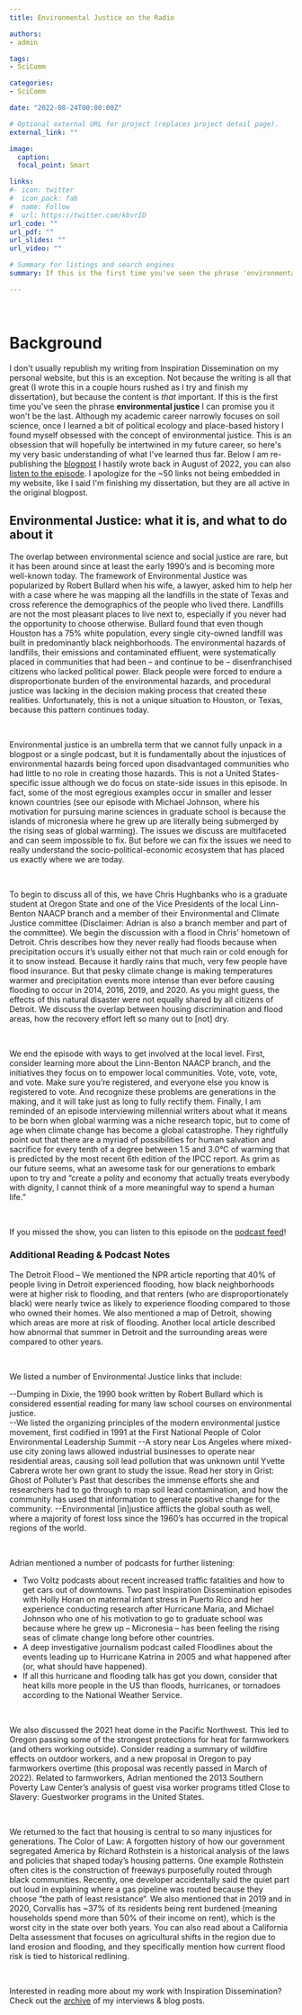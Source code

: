 ```yaml
---
title: Environmental Justice on the Radio

authors:
- admin

tags:
- SciComm

categories:
- SciComm

date: "2022-08-24T00:00:00Z"

# Optional external URL for project (replaces project detail page).
external_link: ""

image:
  caption: 
  focal_point: Smart

links:
#- icon: twitter
#  icon_pack: fab
#  name: Follow
#  url: https://twitter.com/kbvrID
url_code: ""
url_pdf: ""
url_slides: ""
url_video: ""

# Summary for listings and search engines
summary: If this is the first time you've seen the phrase 'environmental justice' I can promise you it won't be the last. Although my academic career narrowly focuses on soil science, once I learned a bit of political ecology and place-based history I found myself obsessed with the concept of environmental justice. This is an obsession that will hopefully be intertwined in my future career, so here's my very basic understanding of what I've learned thus far. 

---
```




<br>

# Background

I don't usually republish my writing from Inspiration Dissemination on my personal website, but this is an exception. Not because the writing is all that great (I wrote this in a couple hours rushed as I try and finish my dissertation), but because the content is *that* important. If this is the first time you've seen the phrase **environmental justice** I can promise you it won't be the last. Although my academic career narrowly focuses on soil science, once I learned a bit of political ecology and place-based history I found myself obsessed with the concept of environmental justice. This is an obsession that will hopefully be intertwined in my future career, so here's my very basic understanding of what I've learned thus far. Below I am re-publishing the [blogpost](https://blogs.oregonstate.edu/inspiration/2022/08/24/environmental-justice-what-it-is-and-what-to-do-about-it/) I hastily wrote back in August of 2022, you can also [listen to the episode](https://share.transistor.fm/s/ad19223c). I apologize for the ~50 links not being embedded in my website, like I said I'm finishing my dissertation, but they are all active in the original blogpost.  


## Environmental Justice: what it is, and what to do about it

The overlap between environmental science and social justice are rare, but it has been around since at least the early 1990’s and is becoming more well-known today. The framework of Environmental Justice was popularized by Robert Bullard when his wife, a lawyer, asked him to help her with a case where he was mapping all the landfills in the state of Texas and cross reference the demographics of the people who lived there. Landfills are not the most pleasant places to live next to, especially if you never had the opportunity to choose otherwise. Bullard found that even though Houston has a 75% white population, every single city-owned landfill was built in predominantly black neighborhoods. The environmental hazards of landfills, their emissions and contaminated effluent, were systematically placed in communities that had been – and continue to be – disenfranchised citizens who lacked political power. Black people were forced to endure a disproportionate burden of the environmental hazards, and procedural justice was lacking in the decision making process that created these realities. Unfortunately, this is not a unique situation to Houston, or Texas, because this pattern continues today. 

<br>

Environmental justice is an umbrella term that we cannot fully unpack in a blogpost or a single podcast, but it is fundamentally about the injustices of environmental hazards being forced upon disadvantaged communities who had little to no role in creating those hazards. This is not a United States-specific issue although we do focus on state-side issues in this episode. In fact, some of the most egregious examples occur in smaller and lesser known countries (see our episode with Michael Johnson, where his motivation for pursuing marine sciences in graduate school is because the islands of micronesia where he grew up are literally being submerged by the rising seas of global warming). The issues we discuss are multifaceted and can seem impossible to fix. But before we can fix the issues we need to really understand the socio-political-economic ecosystem that has placed us exactly where we are today. 

<br>

To begin to discuss all of this, we have Chris Hughbanks who is a graduate student at Oregon State and one of the Vice Presidents of the local Linn-Benton NAACP branch and a member of their Environmental and Climate Justice committee (Disclaimer: Adrian is also a branch member and part of the committee). We begin the discussion with a flood in Chris’ hometown of Detroit. Chris describes how they never really had floods because when precipitation occurs it’s usually either not that much rain or cold enough for it to snow instead. Because it hardly rains that much, very few people have flood insurance. But that pesky climate change is making temperatures warmer and precipitation events more intense than ever before causing flooding to occur in 2014, 2016, 2019, and 2020. As you might guess, the effects of this natural disaster were not equally shared by all citizens of Detroit. We discuss the overlap between housing discrimination and flood areas, how the recovery effort left so many out to [not] dry. 

<br>

We end the episode with ways to get involved at the local level. First, consider learning more about the Linn-Benton NAACP branch, and the initiatives they focus on to empower local communities. Vote, vote, vote, and vote. Make sure you’re registered, and everyone else you know is registered to vote. And recognize these problems are generations in the making, and it will take just as long to fully rectify them. Finally, I am reminded of an episode interviewing millennial writers about what it means to be born when global warming was a niche research topic, but to come of age when climate change has become a global catastrophe. They rightfully point out that there are a myriad of possibilities for human salvation and sacrifice for every tenth of a degree between 1.5 and 3.0°C of warming that is predicted by the most recent 6th edition of the IPCC report. As grim as our future seems, what an awesome task for our generations to embark upon to try and “create a polity and economy that actually treats everybody with dignity, I cannot think of a more meaningful way to spend a human life.”

<br>

If you missed the show, you can listen to this episode on the [podcast feed](https://share.transistor.fm/s/ad19223c)!



### Additional Reading & Podcast Notes

The Detroit Flood – We mentioned the NPR article reporting that 40% of people living in Detroit experienced flooding, how black neighborhoods were at higher risk to flooding, and that renters (who are disproportionately black) were nearly twice as likely to experience flooding compared to those who owned their homes. We also mentioned a map of Detroit, showing which areas are more at risk of flooding. Another local article described how abnormal that summer in Detroit and the surrounding areas were compared to other years.

<br>

We listed a number of Environmental Justice links that include:

--Dumping in Dixie, the 1990 book written by Robert Bullard which is considered essential reading for many law school courses on environmental justice.  
--We listed the organizing principles of the modern environmental justice movement, first codified in 1991 at the First National People of Color Environmental Leadership Summit
--A story near Los Angeles where mixed-use city zoning laws allowed industrial businesses to operate near residential areas, causing soil lead pollution that was unknown until Yvette Cabrera wrote her own grant to study the issue. Read her story in Grist: Ghost of Polluter’s Past that describes the immense efforts she and researchers had to go through to map soil lead contamination, and how the community has used that information to generate positive change for the community. 
--Environmental [in]justice afflicts the global south as well, where a majority of forest loss since the 1960’s has occurred in the tropical regions of the world. 

<br>

Adrian mentioned a number of podcasts for further listening:

- Two Voltz podcasts about recent  increased traffic fatalities and how to get cars out of downtowns. 
Two past Inspiration Dissemination episodes with Holly Horan on maternal infant stress in Puerto Rico and her experience conducting research after Hurricane Maria, and Michael Johnson who one of his motivation to go to graduate school was because where he grew up – Micronesia – has been feeling the rising seas of climate change long before other countries. 
- A deep investigative journalism podcast called Floodlines about the events leading up to Hurricane Katrina in 2005 and what happened after (or, what should have happened). 
- If all this hurricane and flooding talk has got you down, consider that heat kills more people in the US than floods, hurricanes, or tornadoes according to the National Weather Service.

<br> 

We also discussed the 2021 heat dome in the Pacific Northwest. This led to Oregon passing some of the strongest protections for heat for farmworkers (and others working outside). Consider reading a summary of wildfire effects on outdoor workers, and a new proposal in Oregon to pay farmworkers overtime (this proposal was recently passed in March of 2022). Related to farmworkers, Adrian mentioned the 2013 Southern Poverty Law Center’s analysis of guest visa worker programs titled Close to Slavery: Guestworker programs in the United States. 

<br>

We returned to the fact that housing is central to so many injustices for generations. The Color of Law: A forgotten history of how our government segregated America by Richard Rothstein is a historical analysis of the laws and policies that shaped today’s housing patterns. One example Rothstein often cites is the construction of freeways purposefully routed through black communities. Recently, one developer accidentally said the quiet part out loud in explaining where a gas pipeline was routed because they choose “the path of least resistance“. We also mentioned that in 2019 and in 2020, Corvallis has ~37% of its residents being rent burdened (meaning households spend more than 50% of their income on rent), which is the worst city in the state over both years. You can also read about a California Delta assessment that focuses on agricultural shifts in the region due to land erosion and flooding, and they specifically mention how current flood risk is tied to historical redlining.  


<br>

Interested in reading more about my work with Inspiration Dissemination? Check out the [archive](https://blogs.oregonstate.edu/inspiration/author/galloa/) of my interviews & blog posts. 
